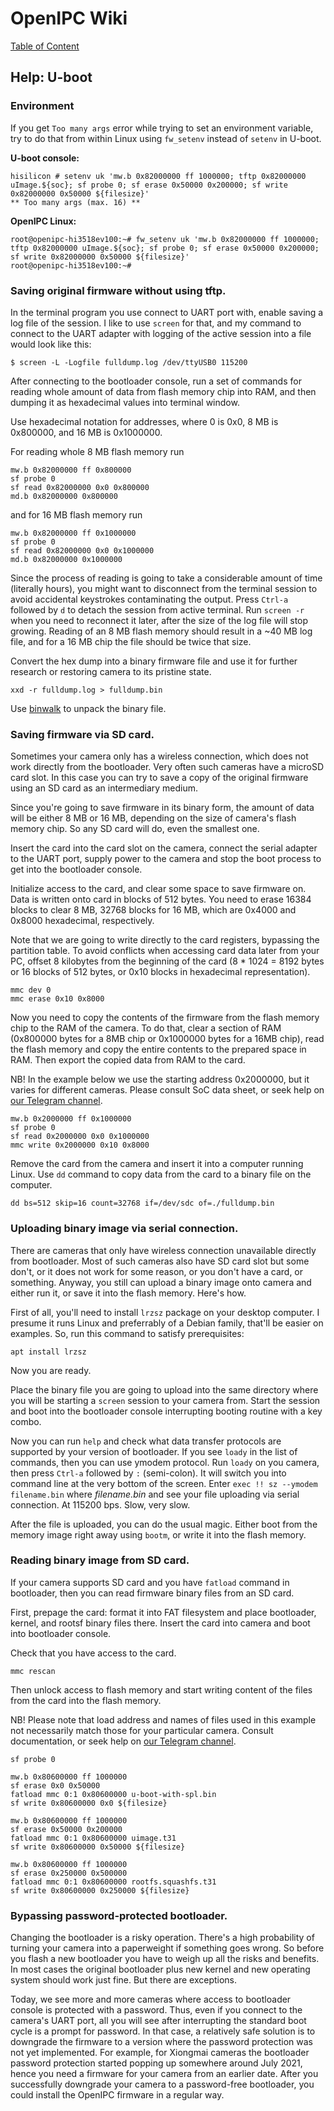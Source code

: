 # OpenIPC Wiki
[Table of Content](../index.md)

Help: U-boot
------------

### Environment

If you get `Too many args` error while trying to set an environment variable,
try to do that from within Linux using `fw_setenv` instead of `setenv` in U-boot.

__U-boot console:__
```
hisilicon # setenv uk 'mw.b 0x82000000 ff 1000000; tftp 0x82000000 uImage.${soc}; sf probe 0; sf erase 0x50000 0x200000; sf write 0x82000000 0x50000 ${filesize}'
** Too many args (max. 16) **
```

__OpenIPC Linux:__
```
root@openipc-hi3518ev100:~# fw_setenv uk 'mw.b 0x82000000 ff 1000000; tftp 0x82000000 uImage.${soc}; sf probe 0; sf erase 0x50000 0x200000; sf write 0x82000000 0x50000 ${filesize}'
root@openipc-hi3518ev100:~#
```

### Saving original firmware without using tftp.

In the terminal program you use connect to UART port with, enable saving a log
file of the session. I like to use `screen` for that, and my command to connect
to the UART adapter with logging of the active session into a file would look
like this:
```
$ screen -L -Logfile fulldump.log /dev/ttyUSB0 115200
```

After connecting to the bootloader console, run a set of commands for reading
whole amount of data from flash memory chip into RAM, and then dumping it as
hexadecimal values into terminal window.

Use hexadecimal notation for addresses, where 0 is 0x0, 8 MB is 0x800000, and
16 MB is 0x1000000. 

For reading whole 8 MB flash memory run 

```
mw.b 0x82000000 ff 0x800000
sf probe 0
sf read 0x82000000 0x0 0x800000
md.b 0x82000000 0x800000
```

and for 16 MB flash memory run

```
mw.b 0x82000000 ff 0x1000000
sf probe 0
sf read 0x82000000 0x0 0x1000000
md.b 0x82000000 0x1000000
```

Since the process of reading is going to take a considerable amount of time
(literally hours), you might want to disconnect from the terminal session to
avoid accidental keystrokes contaminating the output. Press `Ctrl-a` followed
by `d` to detach the session from active terminal. Run `screen -r` when you 
need to reconnect it later, after the size of the log file will stop growing.
Reading of an 8 MB flash memory should result in a ~40 MB log file, and for a
16 MB chip the file should be twice that size.

Convert the hex dump into a binary firmware file and use it for further research
or restoring camera to its pristine state.

```
xxd -r fulldump.log > fulldump.bin
```

Use [binwalk](https://github.com/ReFirmLabs/binwalk) to unpack the binary file.

### Saving firmware via SD card.

Sometimes your camera only has a wireless connection, which does not work
directly from the bootloader. Very often such cameras have a microSD card slot.
In this case you can try to save a copy of the original firmware using an
SD card as an intermediary medium.

Since you're going to save firmware in its binary form, the amount of data will
be either 8 MB or 16 MB, depending on the size of camera's flash memory chip.
So any SD card will do, even the smallest one.

Insert the card into the card slot on the camera, connect the serial adapter to
the UART port, supply power to the camera and stop the boot process to get into
the bootloader console.

Initialize access to the card, and clear some space to save firmware on.
Data is written onto card in blocks of 512 bytes. You need to erase 16384 blocks
to clear 8 MB, 32768 blocks for 16 MB, which are 0x4000 and 0x8000 hexadecimal,
respectively.

Note that we are going to write directly to the card registers, bypassing the
partition table. To avoid conflicts when accessing card data later from your PC,
offset 8 kilobytes from the beginning of the card (8 * 1024 = 8192 bytes or 16
blocks of 512 bytes, or 0x10 blocks in hexadecimal representation).

```
mmc dev 0
mmc erase 0x10 0x8000
```

Now you need to copy the contents of the firmware from the flash memory chip to
the RAM of the camera. To do that, clear a section of RAM (0x800000 bytes for a
8MB chip or 0x1000000 bytes for a 16MB chip), read the flash memory and copy
the entire contents to the prepared space in RAM. Then export the copied data
from RAM to the card.

NB! In the example below we use the starting address 0x2000000, but it varies
for different cameras. Please consult SoC data sheet, or seek help on
[our Telegram channel][telegram].

```
mw.b 0x2000000 ff 0x1000000
sf probe 0
sf read 0x2000000 0x0 0x1000000
mmc write 0x2000000 0x10 0x8000
```

Remove the card from the camera and insert it into a computer running Linux.
Use `dd` command to copy data from the card to a binary file on the computer.

```
dd bs=512 skip=16 count=32768 if=/dev/sdc of=./fulldump.bin
```

### Uploading binary image via serial connection.

There are cameras that only have wireless connection unavailable directly from
bootloader. Most of such cameras also have SD card slot but some don't, or it does
not work for some reason, or you don't have a card, or something. Anyway, you still
can upload a binary image onto camera and either run it, or save it into the flash
memory. Here's how.

First of all, you'll need to install `lrzsz` package on your desktop computer.
I presume it runs Linux and preferrably of a Debian family, that'll be easier on 
examples. So, run this command to satisfy prerequisites:
```
apt install lrzsz
```
Now you are ready.

Place the binary file you are going to upload into the same directory where you will
be starting a `screen` session to your camera from. Start the session and boot into
the bootloader console interrupting booting routine with a key combo.

Now you can run `help` and check what data transfer protocols are supported by your 
version of bootloader. If you see `loady` in the list of commands, then you can use
ymodem protocol. Run `loady` on you camera, then press `Ctrl-a` followed by `:` 
(semi-colon). It will switch you into command line at the very bottom of the screen.
Enter `exec !! sz --ymodem filename.bin` where _filename.bin_ and see your file
uploading via serial connection. At 115200 bps. Slow, very slow.

After the file is uploaded, you can do the usual magic. Either boot from the memory
image right away using `bootm`, or write it into the flash memory.

### Reading binary image from SD card.

If your camera supports SD card and you have `fatload` command in bootloader, then
you can read firmware binary files from an SD card.

First, prepage the card: format it into FAT filesystem and place bootloader, kernel,
and rootsf binary files there. Insert the card into camera and boot into bootloader 
console.

Check that you have access to the card.
```
mmc rescan
```
Then unlock access to flash memory and start writing content of the files from the card
into the flash memory.

NB! Please note that load address and names of files used in this example not necessarily
match those for your particular camera. Consult documentation, or seek help on [our Telegram channel][telegram].

```
sf probe 0

mw.b 0x80600000 ff 1000000
sf erase 0x0 0x50000
fatload mmc 0:1 0x80600000 u-boot-with-spl.bin
sf write 0x80600000 0x0 ${filesize}

mw.b 0x80600000 ff 1000000
sf erase 0x50000 0x200000
fatload mmc 0:1 0x80600000 uimage.t31
sf write 0x80600000 0x50000 ${filesize}

mw.b 0x80600000 ff 1000000
sf erase 0x250000 0x500000
fatload mmc 0:1 0x80600000 rootfs.squashfs.t31
sf write 0x80600000 0x250000 ${filesize}
```

### Bypassing password-protected bootloader.

Changing the bootloader is a risky operation. There's a high probability of
turning your camera into a paperweight if something goes wrong. So before you
flash a new bootloader you have to weigh up all the risks and benefits. In most
cases the original bootloader plus new kernel and new operating system should
work just fine. But there are exceptions.

Today, we see more and more cameras where access to bootloader console is
protected with a password. Thus, even if you connect to the camera's UART port,
all you will see after interrupting the standard boot cycle is a prompt for
password. In that case, a relatively safe solution is to downgrade the firmware
to a version where the password protection was not yet implemented. For example,
for Xiongmai cameras the bootloader password protection started popping up
somewhere around July 2021, hence you need a firmware for your camera from an
earlier date. After you successfully downgrade your camera to a password-free
bootloader, you could install the OpenIPC firmware in a regular way.


[telegram]: https://t.me/OpenIPC
